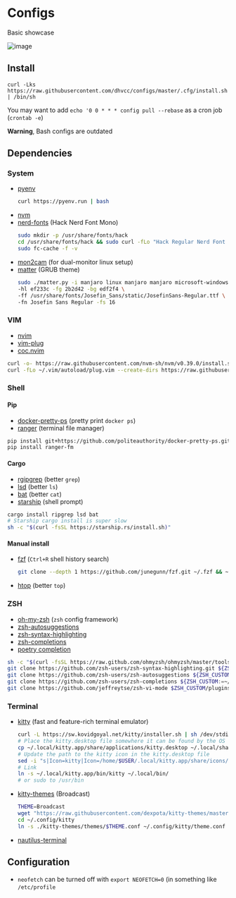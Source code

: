 # Configs

Basic showcase

![image](https://user-images.githubusercontent.com/18076967/138457820-366c21ba-f852-4b23-b665-dadada909738.png)


## Install

```shell
curl -Lks https://raw.githubusercontent.com/dhvcc/configs/master/.cfg/install.sh | /bin/sh
```

You may want to add
`echo '0 0 * * * config pull --rebase` as a cron job (`crontab -e`)

**Warning**, Bash configs are outdated

## Dependencies

### System

- [pyenv](https://github.com/pyenv/pyenv-installer)
    ```bash
    curl https://pyenv.run | bash
    ```
- [nvm](https://github.com/nvm-sh/nvm)
- [nerd-fonts](https://github.com/ryanoasis/nerd-fonts) (Hack Nerd Font Mono)
    ```bash
    sudo mkdir -p /usr/share/fonts/hack
    cd /usr/share/fonts/hack && sudo curl -fLo "Hack Regular Nerd Font Complete Mono.ttf" https://github.com/ryanoasis/nerd-fonts/raw/master/patched-fonts/Hack/Regular/complete/Hack%20Regular%20Nerd%20Font%20Complete%20Mono.ttf
    sudo fc-cache -f -v
    ```
- [mon2cam](https://github.com/ShayBox/Mon2Cam) (for dual-monitor linux setup)
- [matter](https://github.com/mateosss/matter) (GRUB theme)
    ```bash
    sudo ./matter.py -i manjaro linux manjaro manjaro microsoft-windows cog microsoft-windows memory \
    -hl ef233c -fg 2b2d42 -bg edf2f4 \
    -ff /usr/share/fonts/Josefin_Sans/static/JosefinSans-Regular.ttf \
    -fn Josefin Sans Regular -fs 16
    ```

### VIM

- [nvim](https://github.com/neovim/neovim)
- [vim-plug](https://github.com/junegunn/vim-plug)
- [coc.nvim](https://github.com/neoclide/coc.nvim)

```bash
curl -o- https://raw.githubusercontent.com/nvm-sh/nvm/v0.39.0/install.sh | bash
curl -fLo ~/.vim/autoload/plug.vim --create-dirs https://raw.githubusercontent.com/junegunn/vim-plug/master/plug.vim
```

### Shell


#### Pip

- [docker-pretty-ps](https://github.com/politeauthority/docker-pretty-ps) (pretty print `docker ps`)
- [ranger](https://github.com/ranger/ranger) (terminal file manager)

 ```bash
 pip install git+https://github.com/politeauthority/docker-pretty-ps.git#egg=docker-pretty-ps --upgrade
 pip install ranger-fm
 ```

#### Cargo

- [rgipgrep](https://github.com/BurntSushi/ripgrep) (better `grep`)
- [lsd](https://github.com/Peltoche/lsd) (better `ls`)
- [bat](https://github.com/sharkdp/bat) (better `cat`)
- [starship](https://starship.rs/) (shell prompt)

```bash
cargo install ripgrep lsd bat
# Starship cargo install is super slow
sh -c "$(curl -fsSL https://starship.rs/install.sh)"
```

#### Manual install

- [fzf](https://github.com/junegunn/fzf) (`Ctrl+R` shell history search)
    ```bash
    git clone --depth 1 https://github.com/junegunn/fzf.git ~/.fzf && ~/.fzf/install
    ```
- [htop](https://github.com/htop-dev/htop/) (better `top`)

### ZSH

- [oh-my-zsh](https://github.com/ohmyzsh/ohmyzsh) (`zsh` config framework)
- [zsh-autosuggestions](https://github.com/zsh-users/zsh-autosuggestions)
- [zsh-syntax-highlighting](https://github.com/zsh-users/zsh-syntax-highlighting)
- [zsh-completions](https://github.com/zsh-users/zsh-completions)
- [poetry completion](https://python-poetry.org/docs/#enable-tab-completion-for-bash-fish-or-zsh)

```bash
sh -c "$(curl -fsSL https://raw.github.com/ohmyzsh/ohmyzsh/master/tools/install.sh)"
git clone https://github.com/zsh-users/zsh-syntax-highlighting.git ${ZSH_CUSTOM:-~/.oh-my-zsh/custom}/plugins/zsh-syntax-highlighting
git clone https://github.com/zsh-users/zsh-autosuggestions ${ZSH_CUSTOM:-~/.oh-my-zsh/custom}/plugins/zsh-autosuggestions
git clone https://github.com/zsh-users/zsh-completions ${ZSH_CUSTOM:=~/.oh-my-zsh/custom}/plugins/zsh-completions
git clone https://github.com/jeffreytse/zsh-vi-mode $ZSH_CUSTOM/plugins/zsh-vi-mode
```


### Terminal

- [kitty](https://github.com/kovidgoyal/kitty) (fast and feature-rich terminal emulator)
    ```bash
    curl -L https://sw.kovidgoyal.net/kitty/installer.sh | sh /dev/stdin
    # Place the kitty.desktop file somewhere it can be found by the OS
    cp ~/.local/kitty.app/share/applications/kitty.desktop ~/.local/share/applications/
    # Update the path to the kitty icon in the kitty.desktop file
    sed -i "s|Icon=kitty|Icon=/home/$USER/.local/kitty.app/share/icons/hicolor/256x256/apps/kitty.png|g" ~/.local/share/applications/kitty.desktop
    # Link
    ln -s ~/.local/kitty.app/bin/kitty ~/.local/bin/
    # or sudo to /usr/bin
    ```
- [kitty-themes](https://github.com/dexpota/kitty-themes) (Broadcast)
    ```bash
    THEME=Broadcast
    wget "https://raw.githubusercontent.com/dexpota/kitty-themes/master/themes/$THEME.conf" -P ~/.config/kitty/kitty-themes/themes
    cd ~/.config/kitty
    ln -s ./kitty-themes/themes/$THEME.conf ~/.config/kitty/theme.conf
    ```
- [nautilus-terminal](https://github.com/flozz/nautilus-terminal#ubuntu-2004-and-later)

## Configuration

- `neofetch` can be turned off with `export NEOFETCH=0` (in something like `/etc/profile`

